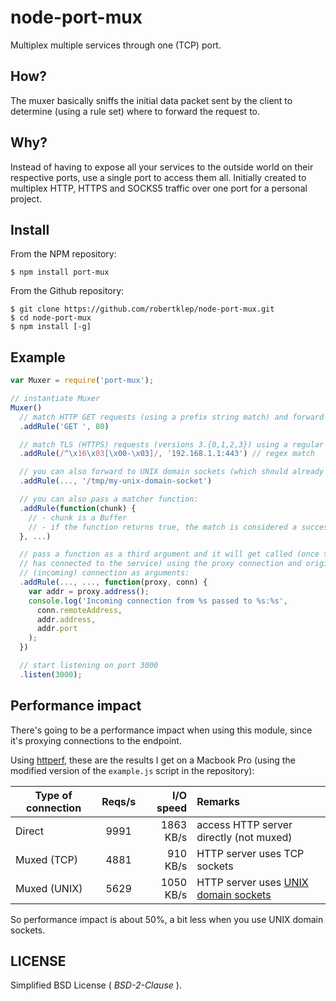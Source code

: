 # node-port-mux

Multiplex multiple services through one (TCP) port.

## How?

The muxer basically sniffs the initial data packet sent by the client to
determine (using a rule set) where to forward the request to.

## Why?

Instead of having to expose all your services to the outside world on their
respective ports, use a single port to access them all. Initially created
to multiplex HTTP, HTTPS and SOCKS5 traffic over one port for a personal
project.

## Install
From the NPM repository:
```
$ npm install port-mux
```

From the Github repository:
```
$ git clone https://github.com/robertklep/node-port-mux.git
$ cd node-port-mux
$ npm install [-g]
```

## Example

```javascript
var Muxer = require('port-mux');

// instantiate Muxer
Muxer()
  // match HTTP GET requests (using a prefix string match) and forward them to localhost:80
  .addRule('GET ', 80)

  // match TLS (HTTPS) requests (versions 3.{0,1,2,3}) using a regular expression
  .addRule(/^\x16\x03[\x00-\x03]/, '192.168.1.1:443') // regex match

  // you can also forward to UNIX domain sockets (which should already exist when you call .addRule()):
  .addRule(..., '/tmp/my-unix-domain-socket')

  // you can also pass a matcher function:
  .addRule(function(chunk) {
    // - chunk is a Buffer
    // - if the function returns true, the match is considered a success.
  }, ...)

  // pass a function as a third argument and it will get called (once the proxy
  // has connected to the service) using the proxy connection and original
  // (incoming) connection as arguments:
  .addRule(..., ..., function(proxy, conn) {
    var addr = proxy.address();
    console.log('Incoming connection from %s passed to %s:%s',
      conn.remoteAddress,
      addr.address,
      addr.port
    );
  })

  // start listening on port 3000
  .listen(3000);
```

## Performance impact

There's going to be a performance impact when using this module, since it's
proxying connections to the endpoint.

Using [httperf](http://www.hpl.hp.com/research/linux/httperf/), these are the
results I get on a Macbook Pro (using the modified version of the `example.js`
script in the repository):

Type of connection | Reqs/s | I/O speed | Remarks
------------------ |:------:| ---------:|:-------
Direct             | 9991   | 1863 KB/s | access HTTP server directly (not muxed)
Muxed (TCP)        | 4881   |  910 KB/s | HTTP server uses TCP sockets
Muxed (UNIX)       | 5629   | 1050 KB/s | HTTP server uses [UNIX domain sockets](http://nodejs.org/api/net.html#net_net_connect_path_connectlistener)

So performance impact is about 50%, a bit less when you use UNIX domain
sockets.

## LICENSE

Simplified BSD License ( *BSD-2-Clause* ).
